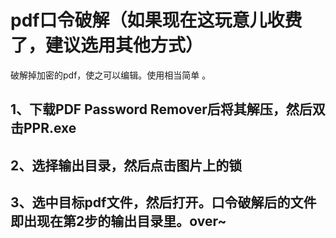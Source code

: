 # pdf口令破解（如果现在这玩意儿收费了，建议选用其他方式）
破解掉加密的pdf，使之可以编辑。使用相当简单 。
## 1、下载PDF Password Remover后将其解压，然后双击PPR.exe
## 2、选择输出目录，然后点击图片上的锁
## 3、选中目标pdf文件，然后打开。口令破解后的文件即出现在第2步的输出目录里。over~
